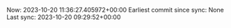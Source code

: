 Now: 2023-10-20 11:36:27.405972+00:00 Earliest commit since sync: None Last sync: 2023-10-20 09:29:52+00:00
